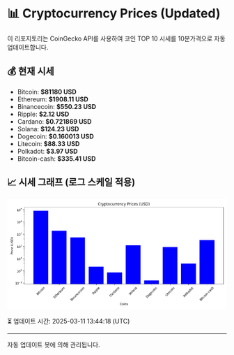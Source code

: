 
# 📊 Cryptocurrency Prices (Updated)

이 리포지토리는 CoinGecko API를 사용하여 코인 TOP 10 시세를 10분가격으로 자동 업데이트합니다.

## 💰 현재 시세
- Bitcoin: **$81180 USD**
- Ethereum: **$1908.11 USD**
- Binancecoin: **$550.23 USD**
- Ripple: **$2.12 USD**
- Cardano: **$0.721869 USD**
- Solana: **$124.23 USD**
- Dogecoin: **$0.160013 USD**
- Litecoin: **$88.33 USD**
- Polkadot: **$3.97 USD**
- Bitcoin-cash: **$335.41 USD**

## 📈 시세 그래프 (로그 스케일 적용)
![Crypto Prices](crypto_prices.png)

⏳ 업데이트 시간: 2025-03-11 13:44:18 (UTC)

---
자동 업데이트 봇에 의해 관리됩니다.

